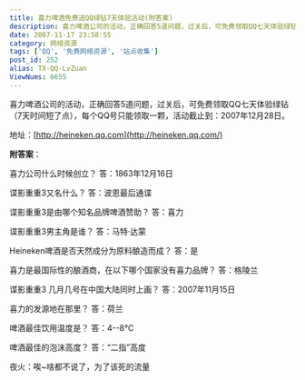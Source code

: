 ```yaml
---
title: 喜力啤酒免费送QQ绿钻7天体验活动(附答案)
description: 喜力啤酒公司的活动，正确回答5道问题，过关后，可免费领取QQ七天体验绿钻（7天时间短了点），每个QQ号只能领取一颗，活动截止到：2007年12月28日。地址：http://heineken.qq.com附答案：.............................
date: 2007-11-17 23:58:55
category: 网络资源
tags: ['QQ', '免费网络资源', '站点收集']
post_id: 252
alias: TX-QQ-LvZuan
ViewNums: 6655
---
```


喜力啤酒公司的活动，正确回答5道问题，过关后，可免费领取QQ七天体验绿钻（7天时间短了点），每个QQ号只能领取一颗，活动截止到：2007年12月28日。

地址：[http://heineken.qq.com](http://heineken.qq.com/)

**附答案**：

喜力公司什么时候创立？
答：1863年12月16日

谍影重重3又名什么？
答：波恩最后通谍

谍影重重3是由哪个知名品牌啤酒赞助？
答：喜力

谍影重重3男主角是谁？
答：马特·达蒙

Heineken啤酒是否天然成分为原料酿造而成？
答：是

喜力是最国际性的酿酒商，在以下哪个国家没有喜力品牌？
答：格陵兰

谍影重重3 几月几号在中国大陆同时上画？
答：2007年11月15日

喜力的发源地在那里？
答：荷兰

啤酒最佳饮用温度是？
答：4--8℃

啤酒最佳的泡沫高度？
答：“二指”高度

夜火：唉~啥都不说了，为了该死的流量


